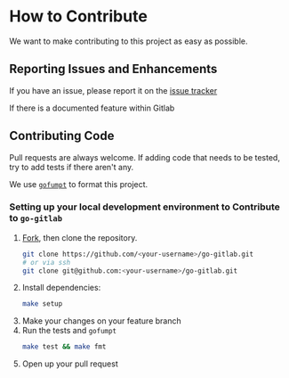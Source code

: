 # How to Contribute

We want to make contributing to this project as easy as possible. 

## Reporting Issues and Enhancements

If you have an issue, please report it on the [issue tracker](https://github.com/avocagrow/go-placekey/issues)

If there is a documented feature within Gitlab 

## Contributing Code

Pull requests are always welcome. If adding code that needs to be tested, try to add tests if there aren't any.

We use [`gofumpt`](https://github.com/mvdan/gofumpt) to format this project.

### Setting up your local development environment to Contribute to `go-gitlab`

1. [Fork](https://github.com/avocagrow/go-placekey/fork), then clone the repository.
    ```sh
    git clone https://github.com/<your-username>/go-gitlab.git
    # or via ssh
    git clone git@github.com:<your-username>/go-gitlab.git
    ```
1. Install dependencies:
    ```sh
    make setup
    ```
1. Make your changes on your feature branch
1. Run the tests and `gofumpt`
    ```sh
    make test && make fmt
    ```
1. Open up your pull request 

